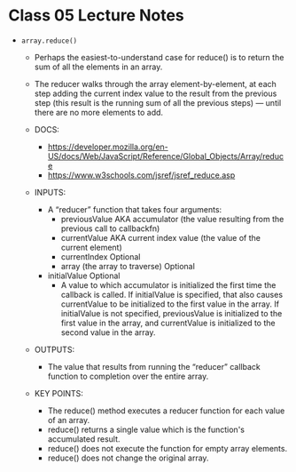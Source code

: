 # Class 05 Lecture Notes

- `array.reduce()`
  - Perhaps the easiest-to-understand case for reduce() is to return the sum of all the elements in an array.
  - The reducer walks through the array element-by-element, at each step adding the current index value to the result from the previous step (this result is the running sum of all the previous steps) — until there are no more elements to add.
  - DOCS:
    - <https://developer.mozilla.org/en-US/docs/Web/JavaScript/Reference/Global_Objects/Array/reduce>
    - <https://www.w3schools.com/jsref/jsref_reduce.asp>

  - INPUTS:
    - A “reducer” function that takes four arguments:
      - previousValue AKA accumulator (the value resulting from the previous call to callbackfn)
      - currentValue AKA current index value (the value of the current element)
      - currentIndex Optional
      - array (the array to traverse) Optional
    - initialValue Optional
      - A value to which accumulator is initialized the first time the callback is called. If initialValue is specified, that also causes currentValue to be initialized to the first value in the array. If initialValue is not specified, previousValue is initialized to the first value in the array, and currentValue is initialized to the second value in the array.
  - OUTPUTS:
    - The value that results from running the “reducer” callback function to completion over the entire array.
  - KEY POINTS:
    - The reduce() method executes a reducer function for each value of an array.
    - reduce() returns a single value which is the function's accumulated result.
    - reduce() does not execute the function for empty array elements.
    - reduce() does not change the original array.
